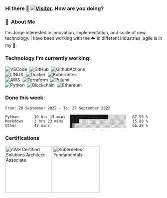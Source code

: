 ### Hi there 👋 [![Visitor](https://visitor-badge.glitch.me/badge?page_id=Qbandev.visitor-badge)](https://github.com/Qbandev). How are you doing?

### :space_invader: &nbsp;About Me

I'm Jorge interested in innovation, implementation, and scale of new technology. I have been working with the :cloud: in different industries, agile is in my :dna:.

### Technology I'm currently working:

![VSCode](https://img.shields.io/badge/VSCODE-007ACC.svg?&style=flat&logo=visual-studio-code)&nbsp;
![GitHub](https://img.shields.io/badge/GITHUB-%23121011.svg?&style=flat&logo=github&logoColor=white)&nbsp;
![GithubActions](https://img.shields.io/badge/GITHUB%20ACTIONS-2088FF.svg?&style=flat&logo=github-actions&logoColor=white)&nbsp;\
![LINUX](https://img.shields.io/badge/LINUX-FCC624?style=flat-square&logo=linux&logoColor=black)&nbsp;
![Docker](https://img.shields.io/badge/DOCKER-2496ED.svg?&style=flat&logo=docker&logoColor=white)&nbsp;
![Kubernetes](https://img.shields.io/badge/KUBERNETES-326CE5.svg?&style=flat&logo=kubernetes&logoColor=white)&nbsp;\
![AWS](https://img.shields.io/badge/AMAZON%20AWS-232F3E.svg?&style=flat&logo=amazon-aws&logoColor=white)&nbsp;
![Terraform](https://img.shields.io/badge/Terraform-9400d3.svg?&style=flat&logo=terraform&logoColor=white)&nbsp;
![Pulumi](https://img.shields.io/badge/Pulumi-121D33.svg?&style=flat&logo=pulumi&logoColor=white)&nbsp;\
![Python](https://img.shields.io/badge/PYTHON-3776AB.svg?&style=flat&logo=python&logoColor=white)&nbsp;
![Blockchain](https://img.shields.io/badge/BLOCKCHAIN-121D33.svg?&style=flat&logo=blockchain-dot-com&logoColor=white)&nbsp;
![Ethereum](https://img.shields.io/badge/ETHEREUM-3C3C3D.svg?&style=flat&logo=ethereum&logoColor=white)&nbsp;

### Done this week:

<!--START_SECTION:waka-->

```text
From: 20 September 2022 - To: 27 September 2022

Python       10 hrs 13 mins  █████████████████░░░░░░░░   67.59 %
Markdown     2 hrs 23 mins   ████░░░░░░░░░░░░░░░░░░░░░   15.80 %
Other        47 mins         █▒░░░░░░░░░░░░░░░░░░░░░░░   05.28 %
```

<!--END_SECTION:waka-->

### Certifications
<a href="https://www.credly.com/badges/903ab78c-1030-459e-a2d3-61592471d050" target="_blank">
  <img src="https://images.credly.com/size/340x340/images/0e284c3f-5164-4b21-8660-0d84737941bc/image.png" width="150" height="150" align="left" alt="AWS Certified Solutions Architect – Associate"/>
</a>
<a href="https://www.credly.com/badges/a36fa848-f51f-484b-9f37-17cd23d709cc" target="_blank">
  <img src="https://images.credly.com/size/340x340/images/9e4096f6-038b-4c0a-ad60-832ef84cbf14/LF_logobadge.png" width="150" height="150" align="left" alt="Kubernetes Fundamentals"/>
</a>
